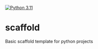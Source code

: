 [![Python 3.11](https://github.com/yrangana/scaffold/actions/workflows/main.yml/badge.svg)](https://github.com/yrangana/scaffold/actions/workflows/main.yml)

# scaffold
Basic scaffold template for python projects
